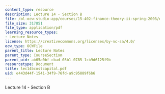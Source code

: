 ```yaml
---
content_type: resource
description: Lecture 14 - Section B
file: /ol-ocw-studio-app/courses/15-402-finance-theory-ii-spring-2003/e443d44f154134f976fda9c95889f6b6_lec14bcostcapital.pdf
file_size: 317851
file_type: application/pdf
learning_resource_types:
- Lecture Notes
license: https://creativecommons.org/licenses/by-nc-sa/4.0/
ocw_type: OCWFile
parent_title: Lecture Notes
parent_type: CourseSection
parent_uid: ab65a0bf-cbad-03b1-0785-1cb9d6125f9b
resourcetype: Document
title: lec14bcostcapital.pdf
uid: e443d44f-1541-34f9-76fd-a9c95889f6b6
---
```

Lecture 14 - Section B
